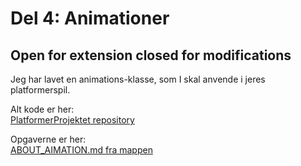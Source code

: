 # Del 4: Animationer
## Open for extension closed for modifications

Jeg har lavet en animations-klasse, som I skal anvende i jeres platformerspil. 

Alt kode er her:   
[PlatformerProjektet repository](https://github.com/prog2di/PlatformerProjektet/)
  
Opgaverne er her:    
[ABOUT_AIMATION.md fra mappen ](https://github.com/prog2di/PlatformerProjektet/blob/main/AnimationsImplementationV1/ABOUT_ANIMATION.md)